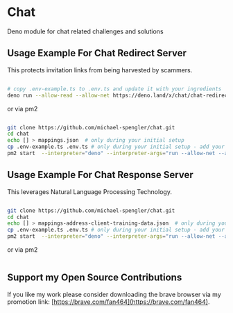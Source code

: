 # Chat

Deno module for chat related challenges and solutions


## Usage Example For Chat Redirect Server
This protects invitation links from being harvested by scammers.

```sh

# copy .env-example.ts to .env.ts and update it with your ingredients  
deno run --allow-read --allow-net https://deno.land/x/chat/chat-redirect-server.ts

```

or via pm2 

```sh

git clone https://github.com/michael-spengler/chat.git
cd chat
echo [] > mappings.json  # only during your initial setup
cp .env-example.ts .env.ts # only during your initial setup - add your individual ingredients
pm2 start  --interpreter="deno" --interpreter-args="run --allow-net --allow-read --allow-write" chat-redirect-server.ts

```

## Usage Example For Chat Response Server
This leverages Natural Language Processing Technology.

```sh

git clone https://github.com/michael-spengler/chat.git
cd chat
echo [] > mappings-address-client-training-data.json  # only during your initial setup
cp .env-example.ts .env.ts # only during your initial setup - add your individual ingredients
pm2 start  --interpreter="deno" --interpreter-args="run --allow-net --allow-read --allow-write" chat-response-server.ts


```

or via pm2 

```sh


```



## Support my Open Source Contributions  

If you like my work please consider downloading the brave browser via my promotion link: [https://brave.com/fan464](https://brave.com/fan464).  

![![](https://brave.com/fan464/)](https://brave.com/wp-content/uploads/2019/01/logotype-full-color.svg)

